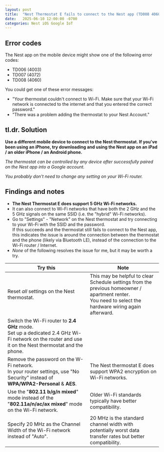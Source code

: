```yaml
---
layout: post
title:  "Nest Thermostat E fails to connect to the Nest app (TD008 4060)"
date:   2025-06-10 12:00:00 -0700
categories: Nest iOS Google IoT
---
```


## Error codes

The Nest app on the mobile device might show one of the following error codes:

- TD006 (4003)
- TD007 (4072)
- TD008 (4060)

You could get one of these error messages: 

- "Your thermostat couldn't connect to Wi-Fi. Make sure that your Wi-Fi network is connected to the internet and that you entered the correct password."
- "There was a problem adding the thermostat to your Nest Account."

## tl.dr. Solution

**Use a different mobile device to connect to the Nest thermostat. If you've been using an iPhone, try downloading and using the Nest app on an iPad / an older iPhone / an Android phone.**

*The thermostat can be controlled by any device after successfully paired on the Nest app into a Google account.*

*You probably don't need to change any setting on your Wi-Fi router.*

## Findings and notes

* **The Nest Thermostat E does support 5 GHz Wi-Fi networks.**
* It can also connect to Wi-Fi networks that have both the 2 GHz and the 5 GHz signals on the same SSID (i.e. the "hybrid" Wi-Fi networks).
* Go to "Settings" - "Network" on the Nest thermostat and try connecting to your Wi-Fi with the SSID and the password. \
  If this succeeds and the thermostat still fails to connect to the Nest app, this indicates the issue is around the connection between the thermostat and the phone (likely via Bluetooth LE), instead of the connection to the Wi-Fi router / Internet.
* *None* of the following resolves the issue for me, but it may be worth a try.

| Try this | Note |
| -- | -- |
| Reset *all* settings on the Nest thermostat. | This may be helpful to clear Schedule settings from the previous homeowner / apartment renter. <br>You need to select the hardware wiring again afterward. |
| Switch the Wi-Fi router to **2.4 GHz** mode. <br>Set up a dedicated 2.4 GHz Wi-Fi network on the router and use it on the Nest thermostat and the phone. | |
| Remove the password on the W-Fi network. <br>In your router settings, use "No Security" instead of **WPA/WPA2-Personal** & **AES**. | The Nest thermostat E does support WPA2 encryption on Wi-Fi networks. |
| Use the "**802.11 b/g/n mixed**" mode instead of the "**802.11a/n/ac/ax mixed**" mode on the Wi-Fi network. | Older Wi-Fi standards typically have better compatibility. |
| Specify 20 MHz as the Channel Width of the Wi-Fi network instead of "Auto". | 20 MHz is the standard channel width with potentially worst data transfer rates but better compatibility. |
